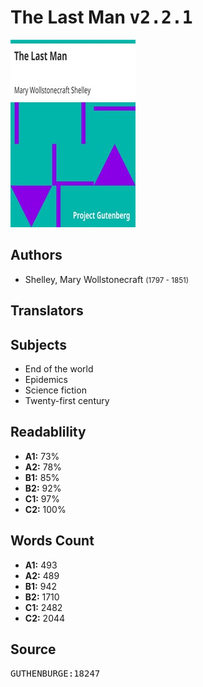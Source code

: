 # The Last Man <kbd>v2.2.1</kbd>

![](./cover.medium.jpg "")

## Authors


 - Shelley, Mary Wollstonecraft <small>(1797 - 1851)</small>

## Translators



## Subjects


 - End of the world
 - Epidemics
 - Science fiction
 - Twenty-first century

## Readablility


 - **A1:** 73%
 - **A2:** 78%
 - **B1:** 85%
 - **B2:** 92%
 - **C1:** 97%
 - **C2:** 100%

## Words Count


 - **A1:** 493
 - **A2:** 489
 - **B1:** 942
 - **B2:** 1710
 - **C1:** 2482
 - **C2:** 2044

## Source


<kbd>GUTHENBURGE:18247</kbd>

